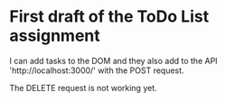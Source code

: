 # First draft of the ToDo List assignment
I can add tasks to the DOM and they also add to the API 'http://localhost:3000/' with the POST request. 

The DELETE request is not working yet. 
